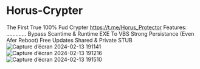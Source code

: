 # Horus-Crypter
The First True 100% Fud Crypter
https://t.me/Horus_Protector
Features: .............
Bypass Scantime & Runtime 
EXE To VBS 
Strong Persistance (Even Afer Reboot) 
Free Updates 
Shared & Private STUB
![Capture d’écran 2024-02-13 191141](https://github.com/HorusProtector/Horus-Crypter/assets/159942840/67eaf994-9bfd-418d-8d25-cb9dda9ec8db)
![Capture d’écran 2024-02-13 191216](https://github.com/HorusProtector/Horus-Crypter/assets/159942840/36919f2d-0a70-4af4-ad8f-2e3a9ed98ef7)
![Capture d’écran 2024-02-13 191510](https://github.com/HorusProtector/Horus-Crypter/assets/159942840/f4a21011-3a1c-4a5d-9a73-5bb7d2414592)
